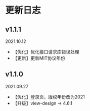 # 更新日志

## v1.1.1

2021.10.12

* 【优化】优化接口请求库错误处理
* 【更新】更新MIT协议年份

## v1.1.0

2021.09.27

* 【优化】登录页，版权年份改为2021
* 【升级】view-design -> 4.6.1

